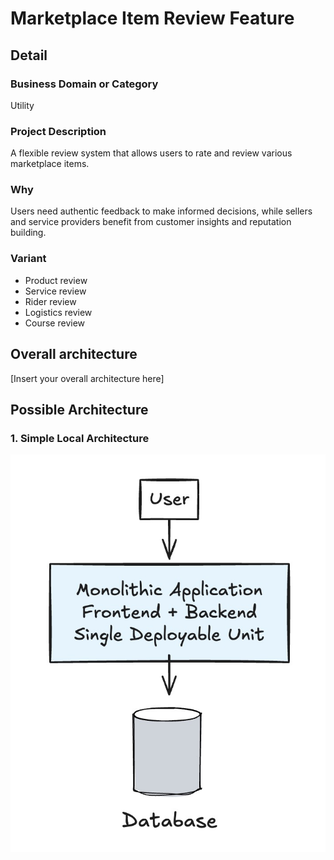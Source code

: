 # Marketplace Item Review Feature

## Detail

### Business Domain or Category

Utility

### Project Description

A flexible review system that allows users to rate and review various marketplace items.

### Why

Users need authentic feedback to make informed decisions, while sellers and service providers benefit from customer insights and reputation building.

### Variant

- Product review
- Service review
- Rider review
- Logistics review
- Course review

## Overall architecture

[Insert your overall architecture here]

## Possible Architecture

### 1. Simple Local Architecture

![Simple Local Architecture](images/variant-1.jpg)
